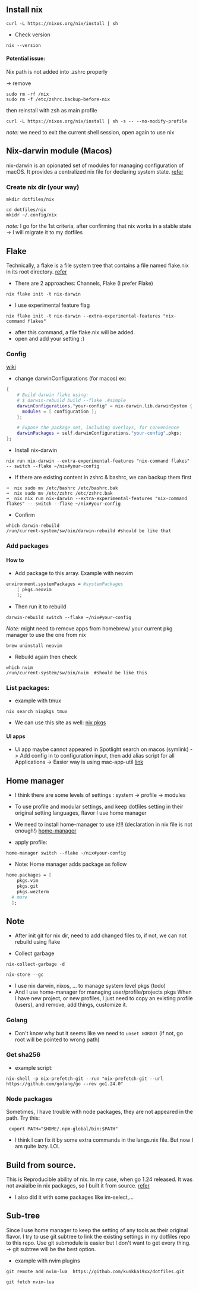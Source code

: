 ## Install nix

```shell
curl -L https://nixos.org/nix/install | sh
```

- Check version

```shell
nix --version
```

#### Potential issue:

Nix path is not added into .zshrc properly

-> remove

```shell
sudo rm -rf /nix
sudo rm -f /etc/zshrc.backup-before-nix
```

then reinstall with zsh as main profile

```shell
curl -L https://nixos.org/nix/install | sh -s -- --no-modify-profile
```

_note:_ we need to exit the current shell session, open again to use nix

## Nix-darwin module (Macos)

nix-darwin is an opionated set of modules for managing configuration of macOS. It provides a centralized nix file for declaring system state.
[refer](https://dev.jmgilman.com/environment/tools/nix/nix-darwin/)

### Create nix dir (your way)

```shell
mkdir dotfiles/nix
```

```shell
cd dotfiles/nix
mkidr ~/.config/nix
```

_note:_ I go for the 1st criteria, after confirming that nix works in a stable state -> I will migrate it to my dotfiles

## Flake

Technically, a flake is a file system tree that contains a file named flake.nix in its root directory.
[refer](https://nix.dev/concepts/flakes.html)

- There are 2 approaches: Channels, Flake
  (I prefer Flake)

```shell
nix flake init -t nix-darwin
```

- I use experimental feature flag

```shell
nix flake init -t nix-darwin --extra-experimental-features "nix-command flakes"
```

- after this command, a file flake.nix will be added.
- open and add your setting :)

### Config

[wiki](https://wiki.nixos.org/wiki/Flakes)

- change darwinConfigurations (for macos)
  ex:

```nix
{
    # Build darwin flake using:
    # $ darwin-rebuild build --flake .#simple
    darwinConfigurations."your-config" = nix-darwin.lib.darwinSystem {
      modules = [ configuration ];
    };

    # Expose the package set, including overlays, for convenience
    darwinPackages = self.darwinConfigurations."your-config".pkgs;
};
```

- Install nix-darwin

```shell
nix run nix-darwin --extra-experimental-features "nix-command flakes" -- switch --flake ~/nix#your-config

```

- If there are existing content in zshrc & bashrc, we can backup them first

```shell
➜  nix sudo mv /etc/bashrc /etc/bashrc.bak
➜  nix sudo mv /etc/zshrc /etc/zshrc.bak
➜  nix nix run nix-darwin --extra-experimental-features "nix-command flakes" -- switch --flake ~/nix#your-config
```

- Confirm

```
which darwin-rebuild
/run/current-system/sw/bin/darwin-rebuild #should be like that
```

### Add packages

#### How to

- Add package to this array. Example with neovim

```nix
environment.systemPackages = #systemPackages
    [ pkgs.neovim
    ];
```

- Then run it to rebuild

```shell
darwin-rebuild switch --flake ~/nix#your-config
```

_Note:_ might need to remove apps from homebrew/ your current pkg manager to use the one from nix

```shell
brew uninstall neovim
```

- Rebuild again then check

```shell
which nvim
/run/current-system/sw/bin/nvim  #should be like this
```

### List packages:

- example with tmux

```shell
nix search nixpkgs tmux
```

- We can use this site as well:
  [nix pkgs](https://search.nixos.org/packages)

#### UI apps

- Ui app maybe cannot appeared in Spotlight search on macos (symlink)
  -> Add config in to configuration input, then add alias script for all Applications
  -> Easier way is using mac-app-util
  [link](https://github.com/hraban/mac-app-util)

## Home manager

- I think there are some levels of settings : system -> profile -> modules
- To use profile and modular settings, and keep dotfiles setting in their original setting languages, flavor
  I use home manager
- We need to install home-manager to use it!!! (declaration in nix file is not enough!)
  [home-manager](https://nix-community.github.io/home-manager/)

- apply profile:

```shell
home-manager switch --flake ~/nix#your-config
```

- Note: Home manager adds package as follow

```nix
home.packages = [
    pkgs.vim
    pkgs.git
    pkgs.wezterm
  # more
  ];
```

## Note

- After init git for nix dir, need to add changed files to, if not, we can not rebuild using flake

- Collect garbage

```shell
nix-collect-garbage -d
```

```shell
nix-store --gc
```

- I use nix darwin, nixos, ... to manage system level pkgs (todo)
- And I use home-manager for managing user/profile/projects pkgs
  When I have new project, or new profiles, I just need to copy an existing profile (users), and
  remove, add things, customize it.

### Golang

- Don't know why but it seems like we need to `unset GOROOT` (if not, go root will be pointed to wrong path)

### Get sha256

- example script:

```shell
nix-shell -p nix-prefetch-git --run "nix-prefetch-git --url https://github.com/golang/go --rev go1.24.0"
```

### Node packages

Sometimes, I have trouble with node packages, they are not appeared in the path. Try this:

```shell
 export PATH="$HOME/.npm-global/bin:$PATH"
```

- I think I can fix it by some extra commands in the langs.nix file. But now I am quite lazy. LOL

## Build from source.

This is Reproducible ability of nix. In my case, when go 1.24 released. It was not avaialbe in
nix packages, so I built it from source.
[refer](/users/hvn/go.nix)

- I also did it with some packages like im-select,...

## Sub-tree

Since I use home manager to keep the setting of any tools as their original flavor. I try to use git subtree to link the existing settings in my dotfiles repo to this repo. Use git submodule is easier but I don't want to get every thing. -> git subtree will be the best option.

- example with nvim plugins

```shell
git remote add nvim-lua  https://github.com/kunkka19xx/dotfiles.git
```

```shell
git fetch nvim-lua
```
